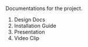 Documentations for the project. <br>
1. Design Docs <br>
2. Installation Guide <br>
3. Presentation <br>
4. Video Clip <br>
